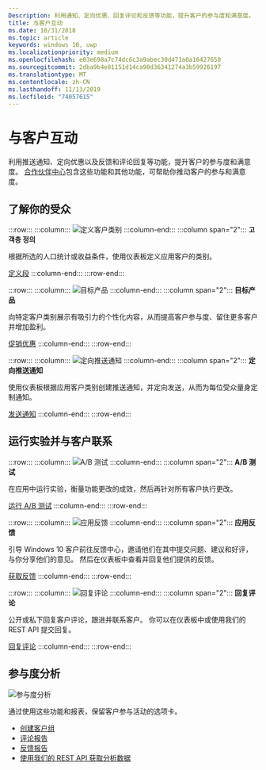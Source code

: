 ```yaml
---
Description: 利用通知、定向优惠、回复评论和反馈等功能，提升客户的参与度和满意度。
title: 与客户互动
ms.date: 10/31/2018
ms.topic: article
keywords: windows 10, uwp
ms.localizationpriority: medium
ms.openlocfilehash: e03e698a7c74dc6c3a9abec30d471a0a16427650
ms.sourcegitcommit: 2dba9b4e81151d14ca90d36341274a3b59926197
ms.translationtype: MT
ms.contentlocale: zh-CN
ms.lasthandoff: 11/13/2019
ms.locfileid: "74057615"
---
```

# <a name="engage-with-your-customers"></a>与客户互动

利用推送通知、定向优惠以及反馈和评论回复等功能，提升客户的参与度和满意度。 [合作伙伴中心](https://partner.microsoft.com/dashboard)包含这些功能和其他功能，可帮助你推动客户的参与和满意度。

## <a name="understand-your-audience"></a>了解你的受众

:::row:::
    :::column:::
        ![定义客户类别](images/engage-pie-chart.png)
    :::column-end:::
    :::column span="2":::
**고객층 정의**

根据所选的人口统计或收益条件，使用仪表板定义应用客户的类别。 

[定义段](create-customer-segments.md)
    :::column-end:::
:::row-end:::

:::row:::
    :::column:::
        ![目标产品](images/engage-phone-truck.png)
    :::column-end:::
    :::column span="2":::
**目标产品**

向特定客户类别展示有吸引力的个性化内容，从而提高客户参与度、留住更多客户并增加盈利。

[促销优惠](use-targeted-offers-to-maximize-engagement-and-conversions.md)
    :::column-end:::
:::row-end:::

:::row:::
    :::column:::
        ![定向推送通知](images/engage-push-notifications.png)
    :::column-end:::
    :::column span="2":::
**定向推送通知**

使用仪表板根据应用客户类别创建推送通知，并定向发送，从而为每位受众量身定制通知。

[发送通知](send-push-notifications-to-your-apps-customers.md)
    :::column-end:::
:::row-end:::

## <a name="run-experiments-and-connect-with-customers"></a>运行实验并与客户联系

:::row:::
    :::column:::
        ![A/B 测试](images/engage-start-menu.png)
    :::column-end:::
    :::column span="2":::
**A/B 测试**

在应用中运行实验，衡量功能更改的成效，然后再针对所有客户执行更改。

[运行 A/B 测试](../monetize/run-app-experiments-with-a-b-testing.md)
    :::column-end:::
:::row-end:::

:::row:::
    :::column:::
        ![应用反馈](images/engage-feedback.png)
    :::column-end:::
    :::column span="2":::
**应用反馈**

引导 Windows 10 客户前往反馈中心，邀请他们在其中提交问题、建议和好评，与你分享他们的意见。 然后在仪表板中查看并回复他们提供的反馈。

[获取反馈](respond-to-customer-feedback.md)
    :::column-end:::
:::row-end:::

:::row:::
    :::column:::
        ![回复评论](images/ads-community-campaign.png)
    :::column-end:::
    :::column span="2":::
**回复评论**

公开或私下回复客户评论，跟进并联系客户。 你可以在仪表板中或使用我们的 REST API 提交回复。

[回复评论](respond-to-customer-reviews.md)
    :::column-end:::
:::row-end:::

## <a name="engagement-analytics"></a>参与度分析

![参与度分析](images/engage-analytics.png)

通过使用这些功能和报表，保留客户参与活动的选项卡。

- [创建客户组](create-customer-groups.md)
- [评论报告](reviews-report.md)
- [反馈报告](feedback-report.md)
- [使用我们的 REST API 获取分析数据](../monetize/access-analytics-data-using-windows-store-services.md)